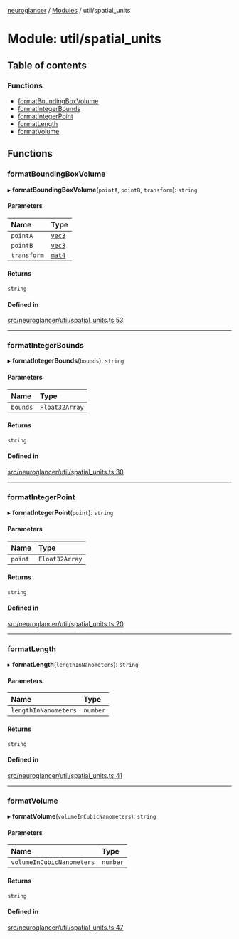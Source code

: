 [neuroglancer](../README.md) / [Modules](../modules.md) / util/spatial\_units

# Module: util/spatial\_units

## Table of contents

### Functions

- [formatBoundingBoxVolume](util_spatial_units.md#formatboundingboxvolume)
- [formatIntegerBounds](util_spatial_units.md#formatintegerbounds)
- [formatIntegerPoint](util_spatial_units.md#formatintegerpoint)
- [formatLength](util_spatial_units.md#formatlength)
- [formatVolume](util_spatial_units.md#formatvolume)

## Functions

### formatBoundingBoxVolume

▸ **formatBoundingBoxVolume**(`pointA`, `pointB`, `transform`): `string`

#### Parameters

| Name | Type |
| :------ | :------ |
| `pointA` | [`vec3`](../classes/util_geom.vec3.md) |
| `pointB` | [`vec3`](../classes/util_geom.vec3.md) |
| `transform` | [`mat4`](../classes/util_geom.mat4.md) |

#### Returns

`string`

#### Defined in

[src/neuroglancer/util/spatial_units.ts:53](https://github.com/ActiveBrainAtlas2/neuroglancer/blob/1beb5d34/src/neuroglancer/util/spatial_units.ts#L53)

___

### formatIntegerBounds

▸ **formatIntegerBounds**(`bounds`): `string`

#### Parameters

| Name | Type |
| :------ | :------ |
| `bounds` | `Float32Array` |

#### Returns

`string`

#### Defined in

[src/neuroglancer/util/spatial_units.ts:30](https://github.com/ActiveBrainAtlas2/neuroglancer/blob/1beb5d34/src/neuroglancer/util/spatial_units.ts#L30)

___

### formatIntegerPoint

▸ **formatIntegerPoint**(`point`): `string`

#### Parameters

| Name | Type |
| :------ | :------ |
| `point` | `Float32Array` |

#### Returns

`string`

#### Defined in

[src/neuroglancer/util/spatial_units.ts:20](https://github.com/ActiveBrainAtlas2/neuroglancer/blob/1beb5d34/src/neuroglancer/util/spatial_units.ts#L20)

___

### formatLength

▸ **formatLength**(`lengthInNanometers`): `string`

#### Parameters

| Name | Type |
| :------ | :------ |
| `lengthInNanometers` | `number` |

#### Returns

`string`

#### Defined in

[src/neuroglancer/util/spatial_units.ts:41](https://github.com/ActiveBrainAtlas2/neuroglancer/blob/1beb5d34/src/neuroglancer/util/spatial_units.ts#L41)

___

### formatVolume

▸ **formatVolume**(`volumeInCubicNanometers`): `string`

#### Parameters

| Name | Type |
| :------ | :------ |
| `volumeInCubicNanometers` | `number` |

#### Returns

`string`

#### Defined in

[src/neuroglancer/util/spatial_units.ts:47](https://github.com/ActiveBrainAtlas2/neuroglancer/blob/1beb5d34/src/neuroglancer/util/spatial_units.ts#L47)
